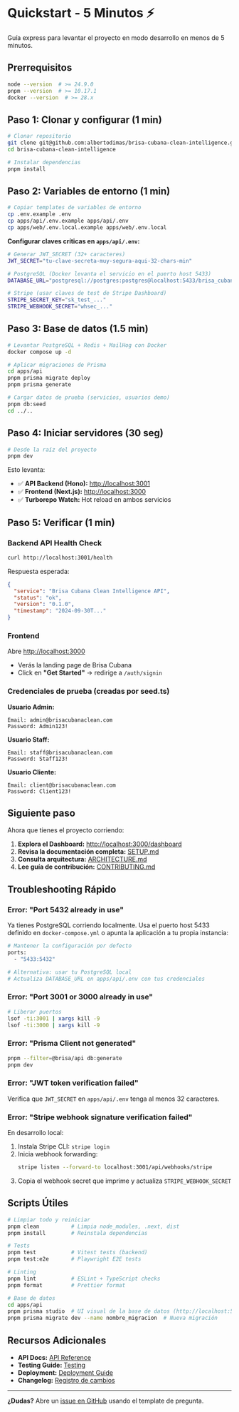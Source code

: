 # Quickstart - 5 Minutos ⚡

Guía express para levantar el proyecto en modo desarrollo en menos de 5 minutos.

## Prerrequisitos

```bash
node --version  # >= 24.9.0
pnpm --version  # >= 10.17.1
docker --version  # >= 28.x
```

## Paso 1: Clonar y configurar (1 min)

```bash
# Clonar repositorio
git clone git@github.com:albertodimas/brisa-cubana-clean-intelligence.git
cd brisa-cubana-clean-intelligence

# Instalar dependencias
pnpm install
```

## Paso 2: Variables de entorno (1 min)

```bash
# Copiar templates de variables de entorno
cp .env.example .env
cp apps/api/.env.example apps/api/.env
cp apps/web/.env.local.example apps/web/.env.local
```

**Configurar claves críticas en `apps/api/.env`:**

```bash
# Generar JWT_SECRET (32+ caracteres)
JWT_SECRET="tu-clave-secreta-muy-segura-aqui-32-chars-min"

# PostgreSQL (Docker levanta el servicio en el puerto host 5433)
DATABASE_URL="postgresql://postgres:postgres@localhost:5433/brisa_cubana_dev"

# Stripe (usar claves de test de Stripe Dashboard)
STRIPE_SECRET_KEY="sk_test_..."
STRIPE_WEBHOOK_SECRET="whsec_..."
```

## Paso 3: Base de datos (1.5 min)

```bash
# Levantar PostgreSQL + Redis + MailHog con Docker
docker compose up -d

# Aplicar migraciones de Prisma
cd apps/api
pnpm prisma migrate deploy
pnpm prisma generate

# Cargar datos de prueba (servicios, usuarios demo)
pnpm db:seed
cd ../..
```

## Paso 4: Iniciar servidores (30 seg)

```bash
# Desde la raíz del proyecto
pnpm dev
```

Esto levanta:

- ✅ **API Backend (Hono):** [http://localhost:3001](http://localhost:3001)
- ✅ **Frontend (Next.js):** [http://localhost:3000](http://localhost:3000)
- ✅ **Turborepo Watch:** Hot reload en ambos servicios

## Paso 5: Verificar (1 min)

### Backend API Health Check

```bash
curl http://localhost:3001/health
```

Respuesta esperada:

```json
{
  "service": "Brisa Cubana Clean Intelligence API",
  "status": "ok",
  "version": "0.1.0",
  "timestamp": "2024-09-30T..."
}
```

### Frontend

Abre [http://localhost:3000](http://localhost:3000)

- Verás la landing page de Brisa Cubana
- Click en **"Get Started"** → redirige a `/auth/signin`

### Credenciales de prueba (creadas por seed.ts)

**Usuario Admin:**

```
Email: admin@brisacubanaclean.com
Password: Admin123!
```

**Usuario Staff:**

```
Email: staff@brisacubanaclean.com
Password: Staff123!
```

**Usuario Cliente:**

```
Email: client@brisacubanaclean.com
Password: Client123!
```

## Siguiente paso

Ahora que tienes el proyecto corriendo:

1. **Explora el Dashboard:** [http://localhost:3000/dashboard](http://localhost:3000/dashboard)
2. **Revisa la documentación completa:** [SETUP.md](https://github.com/albertodimas/brisa-cubana-clean-intelligence/blob/main/SETUP.md)
3. **Consulta arquitectura:** [ARCHITECTURE.md](https://github.com/albertodimas/brisa-cubana-clean-intelligence/blob/main/ARCHITECTURE.md)
4. **Lee guía de contribución:** [CONTRIBUTING.md](https://github.com/albertodimas/brisa-cubana-clean-intelligence/blob/main/CONTRIBUTING.md)

## Troubleshooting Rápido

### Error: "Port 5432 already in use"

Ya tienes PostgreSQL corriendo localmente. Usa el puerto host 5433 definido en `docker-compose.yml` o apunta la aplicación a tu propia instancia:

```bash
# Mantener la configuración por defecto
ports:
  - "5433:5432"

# Alternativa: usar tu PostgreSQL local
# Actualiza DATABASE_URL en apps/api/.env con tus credenciales
```

### Error: "Port 3001 or 3000 already in use"

```bash
# Liberar puertos
lsof -ti:3001 | xargs kill -9
lsof -ti:3000 | xargs kill -9
```

### Error: "Prisma Client not generated"

```bash
pnpm --filter=@brisa/api db:generate
pnpm dev
```

### Error: "JWT token verification failed"

Verifica que `JWT_SECRET` en `apps/api/.env` tenga al menos 32 caracteres.

### Error: "Stripe webhook signature verification failed"

En desarrollo local:

1. Instala Stripe CLI: `stripe login`
2. Inicia webhook forwarding:
   ```bash
   stripe listen --forward-to localhost:3001/api/webhooks/stripe
   ```
3. Copia el webhook secret que imprime y actualiza `STRIPE_WEBHOOK_SECRET`

## Scripts Útiles

```bash
# Limpiar todo y reiniciar
pnpm clean          # Limpia node_modules, .next, dist
pnpm install        # Reinstala dependencias

# Tests
pnpm test           # Vitest tests (backend)
pnpm test:e2e       # Playwright E2E tests

# Linting
pnpm lint           # ESLint + TypeScript checks
pnpm format         # Prettier format

# Base de datos
cd apps/api
pnpm prisma studio  # UI visual de la base de datos (http://localhost:5555)
pnpm prisma migrate dev --name nombre_migracion  # Nueva migración
```

## Recursos Adicionales

- **API Docs:** [API Reference](api-reference.md)
- **Testing Guide:** [Testing](testing.md)
- **Deployment:** [Deployment Guide](deployment.md)
- **Changelog:** [Registro de cambios](../changelog/index.md)

---

**¿Dudas?** Abre un [issue en GitHub](https://github.com/albertodimas/brisa-cubana-clean-intelligence/issues/new/choose) usando el template de pregunta.
